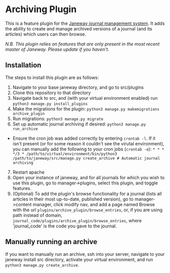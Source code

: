 # Archiving Plugin

This is a feature plugin for the [Janeway journal management system](https://github.com/BirkbeckCTP/janeway). It adds the ability to create and manage archived versions of a journal (and its articles) which users can then browse.

*N.B. This plugin relies on features that are only present in the most recent master of Janeway. Please update if you haven't.*

## Installation

The steps to install this plugin are as follows:

1. Navigate to your base janeway directory, and go to src/plugins
2. Clone this repository to that directory
3. Navigate back to src, and (with your virtual environment enabled) run `python3 manage.py install_plugins`
4. Make the migrations for the plugin: `python3 manage.py makemigrations archive_plugin`
5. Run migrations: `python3 manage.py migrate`
6. Set up automatic journal archiving if desired: `python3 manage.py run_archive`
  - Ensure the cron job was added correctly by entering `crontab -l`. If it isn't present (or for some reason it couldn't see the virutal environment), you can manually add the following to your cron jobs (`crontab -e`): `* * * */3 * /path/to/virtual/environment/bin/python3 /path/to/janeway/src/manage.py create_archive # Automatic journal archiving`
7. Restart apache
8. Open your instance of janeway, and for all journals for which you wish to use this plugin, go to manager->plugins, select this plugin, and toggle features.
9. (Optional) To add the plugin's browse functionality for a journal (lists all articles in their most up-to-date, published version), go to manager->content manager, click modify nav, and add a page named Browse with the url `plugins/archive_plugin/browse_entries`, or, if you are using path instead of domain, `journal_code/plugins/archive_plugin/browse_entries`, where 'journal_code' is the code you gave to the journal.

## Manually running an archive
If you want to manually run an archive, ssh into your server, navigate to your janeway install src directory, activate your virtual environment, and run `python3 manage.py create_archive`.
